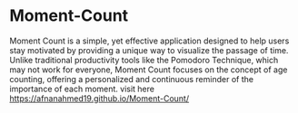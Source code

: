 # Moment-Count
Moment Count is a simple, yet effective application designed to help users stay motivated by providing a unique way to visualize the passage of time. Unlike traditional productivity tools like the Pomodoro Technique, which may not work for everyone, Moment Count focuses on the concept of age counting, offering a personalized and continuous reminder of the importance of each moment.
visit here https://afnanahmed19.github.io/Moment-Count/
